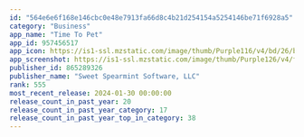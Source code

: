 ```yaml
---
id: "564e6e6f168e146cbc0e48e7913fa66d8c4b21d254154a5254146be71f6928a5"
category: "Business"
app_name: "Time To Pet"
app_id: 957456517
app_icon: https://is1-ssl.mzstatic.com/image/thumb/Purple116/v4/bd/26/b5/bd26b5db-0ec6-7869-fe12-3887d85dfa30/AppIcon-1x_U007emarketing-0-7-0-85-220-0.png/1024x1024bb.png
app_screenshot: https://is1-ssl.mzstatic.com/image/thumb/Purple126/v4/f6/13/65/f6136566-22b0-0066-88b6-9a8f348f4d55/944686d0-f16d-48f7-88d4-866d32161e14_screenshot1.jpeg/1242x2688bb.png
publisher_id: 865289326
publisher_name: "Sweet Spearmint Software, LLC"
rank: 555
most_recent_release: 2024-01-30 00:00:00
release_count_in_past_year: 20
release_count_in_past_year_category: 17
release_count_in_past_year_top_in_category: 38
---
```

